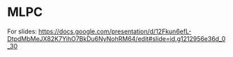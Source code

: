# MLPC

For slides:
https://docs.google.com/presentation/d/12Fkun6efL-DtpdMbMeJX82K7YihO7BkDu6NyNohRM64/edit#slide=id.g1212956e36d_0_30


